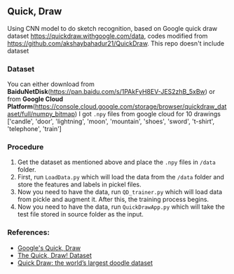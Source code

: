 ## Quick, Draw 

Using CNN model to do sketch recognition, based on Google quick draw dataset https://quickdraw.withgoogle.com/data, codes modified from https://github.com/akshaybahadur21/QuickDraw. This repo doesn't include dataset


### Dataset
You can either download from **BaiduNetDisk**(https://pan.baidu.com/s/1PAkFyH8EV-JES2zhB_5xBw) or from **Google Cloud Platform**(https://console.cloud.google.com/storage/browser/quickdraw_dataset/full/numpy_bitmap)
I got `.npy` files from google cloud for 10 drawings ['candle', 'door', 'lightning', 'moon', 'mountain', 'shoes', 'sword', 't-shirt', 'telephone', 'train']


### Procedure

1) Get the dataset as mentioned above and place the `.npy` files in `/data` folder.
2) First, run `LoadData.py` which will load the data from the `/data` folder and store the features and labels in  pickel files.
3) Now you need to have the data, run `QD_trainer.py` which will load data from pickle and augment it. After this, the training process begins.
4) Now you need to have the data, run `QuickDrawApp.py` which will take the test file stored in source folder as the input.

### References:
 
 - [Google's Quick, Draw](https://quickdraw.withgoogle.com/) 
 - [The Quick, Draw! Dataset](https://github.com/googlecreativelab/quickdraw-dataset)
 - [Quick Draw: the world’s largest doodle dataset](https://towardsdatascience.com/quick-draw-the-worlds-largest-doodle-dataset-823c22ffce6b)
